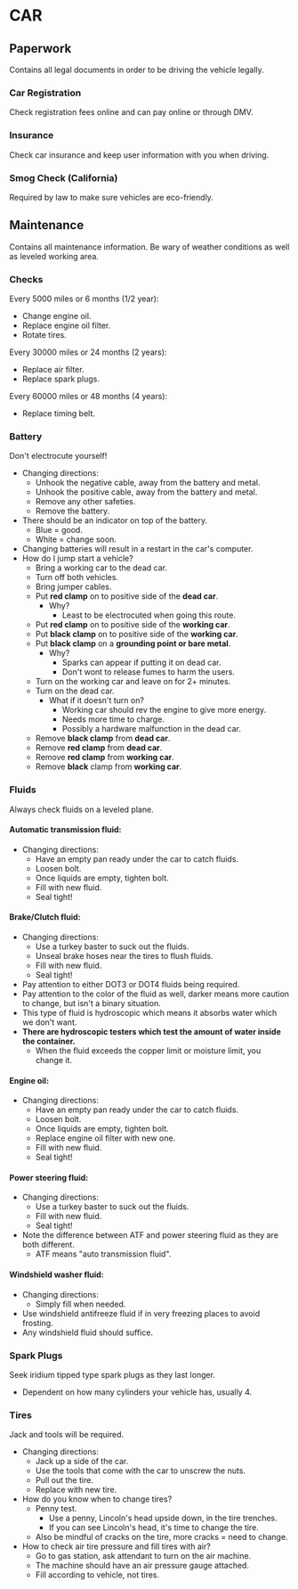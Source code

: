 # CAR

## Paperwork

Contains all legal documents in order to be driving the vehicle legally.

### Car Registration

Check registration fees online and can pay online or through DMV.

### Insurance

Check car insurance and keep user information with you when driving.

### Smog Check (California)

Required by law to make sure vehicles are eco-friendly.

## Maintenance

Contains all maintenance information. Be wary of weather conditions as well as leveled working area.

### Checks

Every 5000 miles or 6 months (1/2 year):

- Change engine oil.
- Replace engine oil filter.
- Rotate tires.

Every 30000 miles or 24 months (2 years):

- Replace air filter.
- Replace spark plugs.

Every 60000 miles or 48 months (4 years):

- Replace timing belt.

### Battery

Don't electrocute yourself!

- Changing directions:
  - Unhook the negative cable, away from the battery and metal.
  - Unhook the positive cable, away from the battery and metal.
  - Remove any other safeties.
  - Remove the battery.
- There should be an indicator on top of the battery.
  - Blue = good.
  - White = change soon.
- Changing batteries will result in a restart in the car's computer.
- How do I jump start a vehicle?
  - Bring a working car to the dead car.
  - Turn off both vehicles.
  - Bring jumper cables.
  - Put **red clamp** on to positive side of the **dead car**.
    - Why?
      - Least to be electrocuted when going this route.
  - Put **red clamp** on to positive side of the **working car**.
  - Put **black clamp** on to positive side of the **working car**.
  - Put **black clamp** on a **grounding point or bare metal**.
    - Why?
      - Sparks can appear if putting it on dead car.
      - Don't wont to release fumes to harm the users.
  - Turn on the working car and leave on for 2+ minutes.
  - Turn on the dead car.
    - What if it doesn't turn on?
      - Working car should rev the engine to give more energy.
      - Needs more time to charge.
      - Possibly a hardware malfunction in the dead car.
  - Remove **black clamp** from **dead car**.
  - Remove **red clamp** from **dead car**.
  - Remove **red clamp** from **working car**.
  - Remove **black** clamp from **working car**.

### Fluids

Always check fluids on a leveled plane.

#### Automatic transmission fluid:

- Changing directions:
  - Have an empty pan ready under the car to catch fluids.
  - Loosen bolt.
  - Once liquids are empty, tighten bolt.
  - Fill with new fluid.
  - Seal tight!

#### Brake/Clutch fluid:

- Changing directions:
  - Use a turkey baster to suck out the fluids.
  - Unseal brake hoses near the tires to flush fluids.
  - Fill with new fluid.
  - Seal tight!
- Pay attention to either DOT3 or DOT4 fluids being required.
- Pay attention to the color of the fluid as well, darker means more caution to change, but isn't a binary situation.
- This type of fluid is hydroscopic which means it absorbs water which we don't want.
- **There are hydroscopic testers which test the amount of water inside the container.**
  - When the fluid exceeds the copper limit or moisture limit, you change it.

#### Engine oil:

- Changing directions:
  - Have an empty pan ready under the car to catch fluids.
  - Loosen bolt.
  - Once liquids are empty, tighten bolt.
  - Replace engine oil filter with new one.
  - Fill with new fluid.
  - Seal tight!

#### Power steering fluid:

- Changing directions:
  - Use a turkey baster to suck out the fluids.
  - Fill with new fluid.
  - Seal tight!
- Note the difference between ATF and power steering fluid as they are both different.
  - ATF means "auto transmission fluid".

#### Windshield washer fluid:

- Changing directions:
  - Simply fill when needed.
- Use windshield antifreeze fluid if in very freezing places to avoid frosting.
- Any windshield fluid should suffice.

### Spark Plugs

Seek iridium tipped type spark plugs as they last longer.

- Dependent on how many cylinders your vehicle has, usually 4.

### Tires

Jack and tools will be required.

- Changing directions:
  - Jack up a side of the car.
  - Use the tools that come with the car to unscrew the nuts.
  - Pull out the tire.
  - Replace with new tire.
- How do you know when to change tires?
  - Penny test.
    - Use a penny, Lincoln's head upside down, in the tire trenches.
    - If you can see Lincoln's head, it's time to change the tire.
  - Also be mindful of cracks on the tire, more cracks = need to change.
- How to check air tire pressure and fill tires with air?
  - Go to gas station, ask attendant to turn on the air machine.
  - The machine should have an air pressure gauge attached.
  - Fill according to vehicle, not tires.
